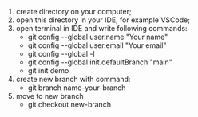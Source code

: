 1. create directory on your computer;
2. open this directory in your IDE, for example VSCode;
3. open terminal in IDE and write following commands:
   - git config --global user.name "Your name"
   - git config --global user.email "Your email"
   - git config --global -l
   - git config --global init.defaultBranch "main"
   - git init demo
4. create new branch with command:
   - git branch name-your-branch
5. move to new branch
   - git checkout new-branch
